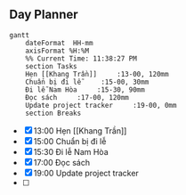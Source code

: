 ## Day Planner
```mermaid
gantt
    dateFormat  HH-mm
    axisFormat %H:%M
    %% Current Time: 11:38:27 PM
    section Tasks
    Hẹn [[Khang Trần]]     :13-00, 120mm
    Chuẩn bị đi lễ     :15-00, 30mm
    Đi lễ Nam Hòa     :15-30, 90mm
    Đọc sách     :17-00, 120mm
    Update project tracker     :19-00, 0mm
    section Breaks

```

- [x] 13:00 Hẹn [[Khang Trần]]
- [x] 15:00 Chuẩn bị đi lễ
- [x] 15:30 Đi lễ Nam Hòa
- [x] 17:00 Đọc sách
- [x] 19:00 Update project tracker
- [ ] 